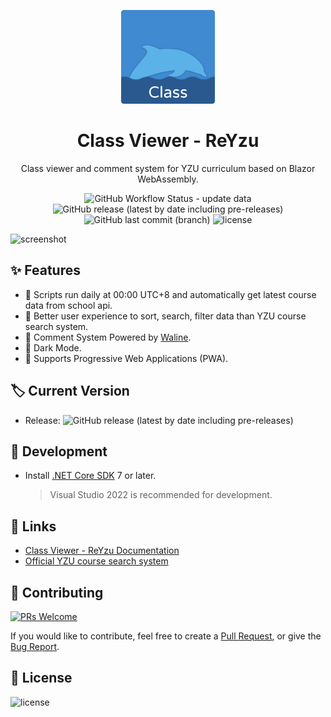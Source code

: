 <p align="center">
  <a href="https://github.com/reyzu-project0/ReYzu-class-viewer">
    <img width="150"
       src="https://raw.githubusercontent.com/reyzu-project0/ReYzu-class-viewer/main/ReYzuClassViewer/ReYzuClassViewer/wwwroot/logo/logo.png">
  </a>
</p>

<h1 align="center">Class Viewer - ReYzu</h1>

<div align="center">

  Class viewer and comment system for YZU curriculum based on Blazor WebAssembly.

  ![GitHub Workflow Status - update data](https://img.shields.io/github/actions/workflow/status/vHrqO/ReYzu-class-viewer/update_data.yml)
  ![GitHub release (latest by date including pre-releases)](https://img.shields.io/github/v/release/vHrqO/ReYzu-class-viewer?include_prereleases)
  ![GitHub last commit (branch)](https://img.shields.io/github/last-commit/vHrqO/ReYzu-class-viewer/data?label=data%20-%20last%20commit)
  ![license](https://img.shields.io/github/license/vHrqO/ReYzu-class-viewer)
  
</div>

![screenshot](https://i.imgur.com/2ULGCbU.png)

## ✨ Features

- 🚀 Scripts run daily at 00:00 UTC+8 and automatically get latest course data from school api.
- 🥰 Better user experience to sort, search, filter data than YZU course search system.
- 💬 Comment System Powered by [Waline](https://github.com/walinejs/waline).
- 🌙 Dark Mode.
- 🎨 Supports Progressive Web Applications (PWA).

## 🏷️ Current Version

- Release: ![GitHub release (latest by date including pre-releases)](https://img.shields.io/github/v/release/vHrqO/ReYzu-class-viewer?include_prereleases)

## 🔨 Development

- Install [.NET Core SDK](https://dotnet.microsoft.com/download/dotnet/) 7 or later.

  > Visual Studio 2022 is recommended for development.

## 🔗 Links

- [Class Viewer - ReYzu Documentation](https://github.com/vHrqO/ReYzu-class-viewer)
- [Official YZU course search system](https://portalfun.yzu.edu.tw/vc2/global_cos.aspx)

## 🤝 Contributing

[![PRs Welcome](https://img.shields.io/badge/PRs-welcome-brightgreen.svg)](https://github.com/vHrqO/ReYzu-class-viewer/pulls)

If you would like to contribute, feel free to create a [Pull Request](https://github.com/vHrqO/ReYzu-class-viewer/pulls), or give the [Bug Report](https://github.com/vHrqO/ReYzu-class-viewer/issues/new).

## 📜 License

![license](https://img.shields.io/github/license/vHrqO/ReYzu-class-viewer)





